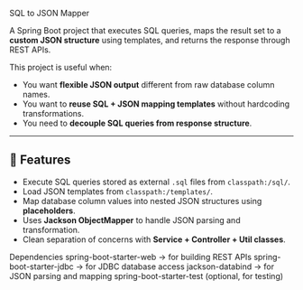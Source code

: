 SQL to JSON Mapper

A Spring Boot project that executes SQL queries, maps the result set to a **custom JSON structure** using templates, and returns the response through REST APIs.

This project is useful when:
- You want **flexible JSON output** different from raw database column names.
- You want to **reuse SQL + JSON mapping templates** without hardcoding transformations.
- You need to **decouple SQL queries from response structure**.

---

## 🚀 Features
- Execute SQL queries stored as external `.sql` files from `classpath:/sql/`.
- Load JSON templates from `classpath:/templates/`.
- Map database column values into nested JSON structures using **placeholders**.
- Uses **Jackson ObjectMapper** to handle JSON parsing and transformation.
- Clean separation of concerns with **Service + Controller + Util classes**.

Dependencies 
spring-boot-starter-web → for building REST APIs
spring-boot-starter-jdbc → for JDBC database access
jackson-databind → for JSON parsing and mapping
spring-boot-starter-test (optional, for testing)
